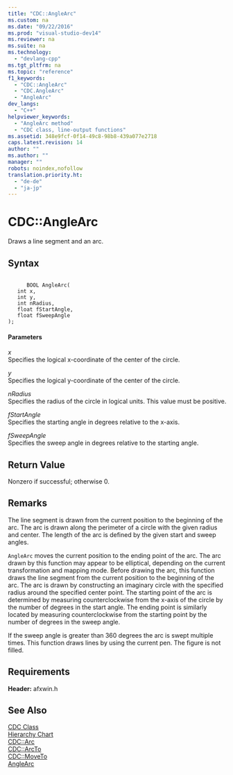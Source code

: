 ```yaml
---
title: "CDC::AngleArc"
ms.custom: na
ms.date: "09/22/2016"
ms.prod: "visual-studio-dev14"
ms.reviewer: na
ms.suite: na
ms.technology: 
  - "devlang-cpp"
ms.tgt_pltfrm: na
ms.topic: "reference"
f1_keywords: 
  - "CDC::AngleArc"
  - "CDC.AngleArc"
  - "AngleArc"
dev_langs: 
  - "C++"
helpviewer_keywords: 
  - "AngleArc method"
  - "CDC class, line-output functions"
ms.assetid: 348e9fcf-0f14-49c8-98b8-439a077e2718
caps.latest.revision: 14
author: ""
ms.author: ""
manager: ""
robots: noindex,nofollow
translation.priority.ht: 
  - "de-de"
  - "ja-jp"
---
```

# CDC::AngleArc
Draws a line segment and an arc.  
  
## Syntax  
  
```  
  
      BOOL AngleArc(  
   int x,  
   int y,  
   int nRadius,  
   float fStartAngle,  
   float fSweepAngle   
);  
```  
  
#### Parameters  
 *x*  
 Specifies the logical x-coordinate of the center of the circle.  
  
 *y*  
 Specifies the logical y-coordinate of the center of the circle.  
  
 *nRadius*  
 Specifies the radius of the circle in logical units. This value must be positive.  
  
 *fStartAngle*  
 Specifies the starting angle in degrees relative to the x-axis.  
  
 *fSweepAngle*  
 Specifies the sweep angle in degrees relative to the starting angle.  
  
## Return Value  
 Nonzero if successful; otherwise 0.  
  
## Remarks  
 The line segment is drawn from the current position to the beginning of the arc. The arc is drawn along the perimeter of a circle with the given radius and center. The length of the arc is defined by the given start and sweep angles.  
  
 `AngleArc` moves the current position to the ending point of the arc. The arc drawn by this function may appear to be elliptical, depending on the current transformation and mapping mode. Before drawing the arc, this function draws the line segment from the current position to the beginning of the arc. The arc is drawn by constructing an imaginary circle with the specified radius around the specified center point. The starting point of the arc is determined by measuring counterclockwise from the x-axis of the circle by the number of degrees in the start angle. The ending point is similarly located by measuring counterclockwise from the starting point by the number of degrees in the sweep angle.  
  
 If the sweep angle is greater than 360 degrees the arc is swept multiple times. This function draws lines by using the current pen. The figure is not filled.  
  
## Requirements  
 **Header:** afxwin.h  
  
## See Also  
 [CDC Class](../vs140/cdc-class.md)   
 [Hierarchy Chart](../vs140/hierarchy-chart.md)   
 [CDC::Arc](../vs140/cdc--arc.md)   
 [CDC::ArcTo](../vs140/cdc--arcto.md)   
 [CDC::MoveTo](../vs140/cdc--moveto.md)   
 [AngleArc](http://msdn.microsoft.com/library/windows/desktop/dd183354)